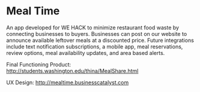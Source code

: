 # Meal Time
An app developed for WE HACK to minimize restaurant food waste by connecting businesses to buyers. 
Businesses can post on our website to announce available leftover meals at a discounted price. 
Future integrations include text notification subscriptions, a mobile app, meal reservations, review options, meal availability updates, and area based alerts. 

Final Functioning Product: http://students.washington.edu/thina/MealShare.html

UX Design: http://mealtime.businesscatalyst.com
